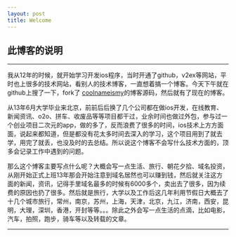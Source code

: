 ```yaml
---
layout: post
title: Welcome
---
```


## 此博客的说明
----

我从12年的时候，就开始学习开发ios程序，当时开通了github，v2ex等网站，平时也上很多的技术网站，看别人的技术博客，一直想着搞一个博客。今天下午就在github上搜了一下，fork了 [coolnameismy](https://github.com/coolnameismy/coolnameismy.github.io)的博客源码，然后就有了现在的博客。

从13年6月大学毕业来北京，前前后后换了几个公司都在做ios开发，在线教育、新闻资讯、o2o、拼车、收废品等等项目都干过，业余时间也做过外包，参与过一个创业项目二次元的app，做的多了，反而浪费了很多的时间，ios技术上方方面面，说起来都知道，但是都没有花太多时间去深入的学习，这个项目用到了就去学，用完了就丢，也没及时的去总结。所以说这个博客不会写什么技术方面的，顶多会记录工作中遇到的问题。

那么这个博客主要写点什么呢？大概会写一点生活、旅行、朝花夕拾、域名投资，从刚开始正式上班13年那会开始注意到域名居然也可以赚到钱，然后就关注这方面的新闻，资讯，记得手里域名最多的时候有6000多个，卖出去了很多，因为续费的原因也扔了很多。然后就是旅行，大学以及工作后这几年利用节假日大概去了十几个城市旅行，常州，南京，苏州，上海，天津，北京，九江，济南，西安，昆明，大理，深圳，香港，开封等等。。。除此之外会写一点生活的点滴，比如电影，汽车，拍照，跑步，骑车等以及转载的文章。


---
